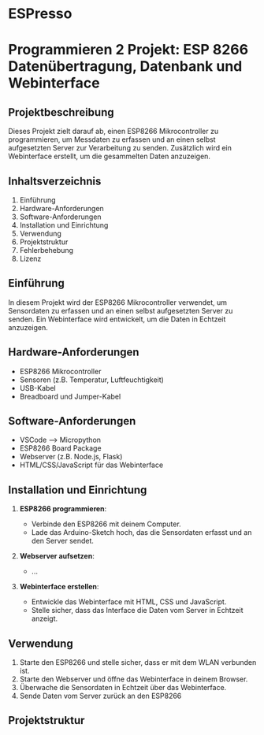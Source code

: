 # ESPresso 

 # Programmieren 2 Projekt: ESP 8266 Datenübertragung, Datenbank und Webinterface

## Projektbeschreibung
Dieses Projekt zielt darauf ab, einen ESP8266 Mikrocontroller zu programmieren, um Messdaten zu erfassen und an einen selbst aufgesetzten Server zur Verarbeitung zu senden. Zusätzlich wird ein Webinterface erstellt, um die gesammelten Daten anzuzeigen.

## Inhaltsverzeichnis
1. Einführung
2. Hardware-Anforderungen
3. Software-Anforderungen
4. Installation und Einrichtung
5. Verwendung
6. Projektstruktur
7. Fehlerbehebung
8. Lizenz

## Einführung
In diesem Projekt wird der ESP8266 Mikrocontroller verwendet, um Sensordaten zu erfassen und an einen selbst aufgesetzten Server zu senden. Ein Webinterface wird entwickelt, um die Daten in Echtzeit anzuzeigen.

## Hardware-Anforderungen
- ESP8266 Mikrocontroller
- Sensoren (z.B. Temperatur, Luftfeuchtigkeit)
- USB-Kabel
- Breadboard und Jumper-Kabel

## Software-Anforderungen
- VSCode --> Micropython
- ESP8266 Board Package
- Webserver (z.B. Node.js, Flask)
- HTML/CSS/JavaScript für das Webinterface

## Installation und Einrichtung

1. **ESP8266 programmieren**:
   - Verbinde den ESP8266 mit deinem Computer.
   - Lade das Arduino-Sketch hoch, das die Sensordaten erfasst und an den Server sendet.

2. **Webserver aufsetzen**:
   - ...
   
4. **Webinterface erstellen**:
   - Entwickle das Webinterface mit HTML, CSS und JavaScript.
   - Stelle sicher, dass das Interface die Daten vom Server in Echtzeit anzeigt.

## Verwendung
1. Starte den ESP8266 und stelle sicher, dass er mit dem WLAN verbunden ist.
2. Starte den Webserver und öffne das Webinterface in deinem Browser.
3. Überwache die Sensordaten in Echtzeit über das Webinterface.
4. Sende Daten vom Server zurück an den ESP8266

## Projektstruktur

